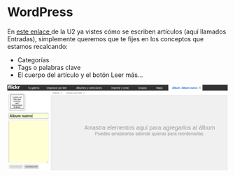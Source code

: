 
# WordPress

En [este enlace ](http://facilytic.catedu.es/wp-content/uploads/2013/04/Manual_WP_2.pdf)de la U2 ya vistes cómo se escriben artículos (aquí llamados Entradas), simplemente queremos que te fijes en los conceptos que estamos recalcando:

- Categorías
- Tags o palabras clave
- El cuerpo del artículo y el botón Leer más...

![](img/Screenshot_(2).png)

